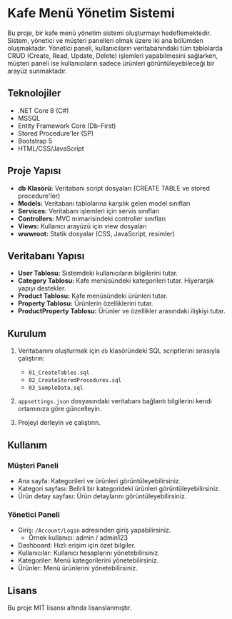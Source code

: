 # Kafe Menü Yönetim Sistemi

Bu proje, bir kafe menü yönetim sistemi oluşturmayı hedeflemektedir. Sistem, yönetici ve müşteri panelleri olmak üzere iki ana bölümden oluşmaktadır. Yönetici paneli, kullanıcıların veritabanındaki tüm tablolarda CRUD (Create, Read, Update, Delete) işlemleri yapabilmesini sağlarken, müşteri paneli ise kullanıcıların sadece ürünleri görüntüleyebileceği bir arayüz sunmaktadır.

## Teknolojiler

- .NET Core 8 (C#)
- MSSQL
- Entity Framework Core (Db-First)
- Stored Procedure'ler (SP)
- Bootstrap 5
- HTML/CSS/JavaScript

## Proje Yapısı

- **db Klasörü:** Veritabanı script dosyaları (CREATE TABLE ve stored procedure'ler)
- **Models:** Veritabanı tablolarına karşılık gelen model sınıfları
- **Services:** Veritabanı işlemleri için servis sınıfları
- **Controllers:** MVC mimarisindeki controller sınıfları
- **Views:** Kullanıcı arayüzü için view dosyaları
- **wwwroot:** Statik dosyalar (CSS, JavaScript, resimler)

## Veritabanı Yapısı

- **User Tablosu:** Sistemdeki kullanıcıların bilgilerini tutar.
- **Category Tablosu:** Kafe menüsündeki kategorileri tutar. Hiyerarşik yapıyı destekler.
- **Product Tablosu:** Kafe menüsündeki ürünleri tutar.
- **Property Tablosu:** Ürünlerin özelliklerini tutar.
- **ProductProperty Tablosu:** Ürünler ve özellikler arasındaki ilişkiyi tutar.

## Kurulum

1. Veritabanını oluşturmak için `db` klasöründeki SQL scriptlerini sırasıyla çalıştırın:
   - `01_CreateTables.sql`
   - `02_CreateStoredProcedures.sql`
   - `03_SampleData.sql`

2. `appsettings.json` dosyasındaki veritabanı bağlantı bilgilerini kendi ortamınıza göre güncelleyin.

3. Projeyi derleyin ve çalıştırın.

## Kullanım

### Müşteri Paneli

- Ana sayfa: Kategorileri ve ürünleri görüntüleyebilirsiniz.
- Kategori sayfası: Belirli bir kategorideki ürünleri görüntüleyebilirsiniz.
- Ürün detay sayfası: Ürün detaylarını görüntüleyebilirsiniz.

### Yönetici Paneli

- Giriş: `/Account/Login` adresinden giriş yapabilirsiniz.
  - Örnek kullanıcı: admin / admin123
- Dashboard: Hızlı erişim için özet bilgiler.
- Kullanıcılar: Kullanıcı hesaplarını yönetebilirsiniz.
- Kategoriler: Menü kategorilerini yönetebilirsiniz.
- Ürünler: Menü ürünlerini yönetebilirsiniz.

## Lisans

Bu proje MIT lisansı altında lisanslanmıştır. 
